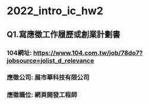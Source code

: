 # 2022_intro_ic_hw2
## Q1.寫應徵工作履歷或創業計劃書

### 104網址: https://www.104.com.tw/job/78do7?jobsource=jolist_d_relevance
### 應徵公司: 展市華科技有限公司
### 應徵職位: 網頁開發工程師
